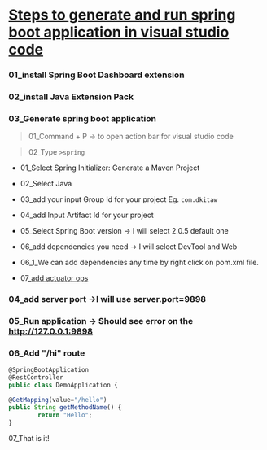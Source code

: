 # [Steps to generate and run spring boot application in visual studio code](https://www.youtube.com/watch?v=hxiWXe5oMrI&index=1&list=UUHzokwmJY7o_NrhrNybYWGw)
### 01_install Spring Boot Dashboard extension
### 02_install Java Extension Pack
### 03_Generate spring boot application
> 01_Command + P -> to open action bar for visual studio code

> 02_Type `>spring` 
* 01_Select Spring Initializer: Generate a Maven Project
* 02_Select Java
* 03_add your input Group Id for your project Eg. `com.dkitaw`
* 04_add Input Artifact Id for your project
* 05_Select Spring Boot version -> I will select 2.0.5 default one
* 06_add dependencies you need -> I will select DevTool and Web

* 06_1_We can add dependencies any time by right click on pom.xml file.

* 07_[add actuator ops](https://spring.io/guides/gs/actuator-service/)
### 04_add server port ->I will use server.port=9898
### 05_Run application -> Should see error on the http://127.0.0.1:9898
### 06_Add "/hi" route
```js
@SpringBootApplication
@RestController
public class DemoApplication {

@GetMapping(value="/hello")
public String getMethodName() {
		return "Hello";
}
```
07_That is it!

